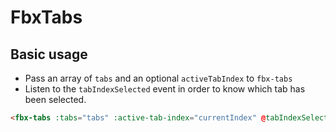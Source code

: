 # FbxTabs

## Basic usage

- Pass an array of `tabs` and an optional `activeTabIndex` to `fbx-tabs`
- Listen to the `tabIndexSelected` event in order to know which tab has been selected.

```html
<fbx-tabs :tabs="tabs" :active-tab-index="currentIndex" @tabIndexSelected="onTabSelect" />
```
